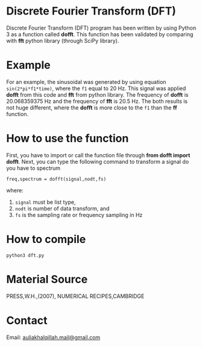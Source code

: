 # Discrete Fourier Transform (DFT)
Discrete Fourier Transform (DFT) program has been written by using Python 3 as a function called **dofft**. This function has been validated by comparing with **fft** python library (through SciPy library). 
# Example
For an example, the sinusoidal was generated by using equation `sin(2*pi*f1*time)`, where the `f1` equal to 20 Hz. This signal was applied **dofft** from this code and **fft** from python library. The frequency of **dofft** is 20.068359375 Hz and the frequency of **fft** is 20.5 Hz. The both results is not huge different, where the **dofft** is more close to the `f1` than the **ff** function.
# How to use the function
First, you have to import or call the function file through **from dofft import dofft**. Next, you can type the following command to transform a signal do you have to spectrum
```
freq,spectrum = dofft(signal,nodt,fs)
```
where:
1. `signal` must be list type,
2. `nodt` is number of data transform, and
3. `fs` is the sampling rate or frequency sampling in Hz
# How to compile
```
python3 dft.py
```
# Material Source
PRESS,W.H.,(2007), NUMERICAL RECIPES,CAMBRIDGE
# Contact
Email: auliakhalqillah.mail@gmail.com
